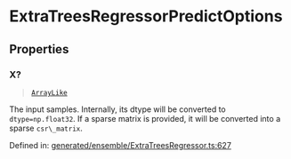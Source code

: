 # ExtraTreesRegressorPredictOptions

## Properties

### X?

> [`ArrayLike`](../types/ArrayLike.md)

The input samples. Internally, its dtype will be converted to `dtype=np.float32`. If a sparse matrix is provided, it will be converted into a sparse `csr\_matrix`.

Defined in:  [generated/ensemble/ExtraTreesRegressor.ts:627](https://github.com/transitive-bullshit/scikit-learn-ts/blob/b59c1ff/packages/sklearn/src/generated/ensemble/ExtraTreesRegressor.ts#L627)
